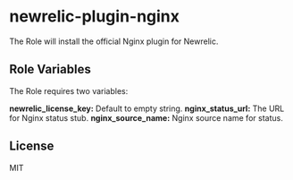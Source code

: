 newrelic-plugin-nginx
=========

The Role will install the official Nginx plugin for Newrelic.

Role Variables
--------------

The Role requires two variables:

**newrelic_license_key:** Default to empty string.
**nginx_status_url:** The URL for Nginx status stub.
**nginx_source_name:** Nginx source name for status.

License
-------

MIT

